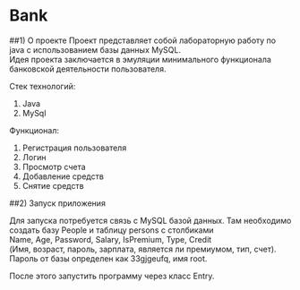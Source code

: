 # Bank

##1) О проекте
Проект представляет собой лабораторную работу по java с использованием
базы данных MySQL.  
Идея проекта заключается в эмуляции минимального функционала
банковской деятельности пользователя.


Стек технологий:  
1) Java  
2) MySql  

Функционал:  
1) Регистрация пользователя
2) Логин
3) Просмотр счета
4) Добавление средств
5) Снятие средств

##2) Запуск приложения

Для запуска потребуется связь с MySQL базой данных. Там необходимо
создать базу People и таблицу persons с столбиками  
Name, Age, Password, Salary, IsPremium, Type, Credit  
(Имя, возраст, пароль, зарплата, является ли премиумом, тип, счет).
Пароль от базы определен как 33gjgeufq, имя root.

После этого запустить программу через класс Entry.